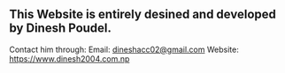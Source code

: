 ## This Website is entirely desined and developed by Dinesh Poudel.

Contact him through:
Email: dineshacc02@gmail.com
Website: https://www.dinesh2004.com.np
